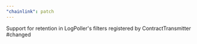 ```yaml
---
"chainlink": patch
---
```


Support for retention in LogPoller's filters registered by ContractTransmitter #changed
